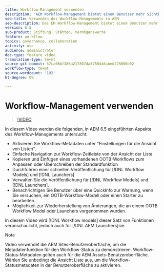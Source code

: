 ```yaml
---
title: Workflow-Management verwenden
description: 'AEM Workflow-Management bietet einem Benutzer mehr Sichtbarkeit über Inhalte im Workflow und ermöglicht eine einfachere Verwaltung der Workflow-Modelldefinitionen. '
seo-title: Verwenden des Workflow-Managements in AEM
seo-description: Das EM Workflow-Management bietet einem Benutzer mehr Sichtbarkeit über Inhalte im Workflow und ermöglicht eine einfachere Verwaltung der Workflow-Modelldefinitionen.
version: 6.5
sub-product: Stiftung, Stätten, Vermögenswerte
feature: workflow
topics: governance, collaboration
activity: use
audience: administrator
doc-type: feature video
translation-type: tm+mt
source-git-commit: 67ca08bf386a217807da3755d46abed225050d02
workflow-type: tm+mt
source-wordcount: '192'
ht-degree: 0%

---
```



# Workflow-Management verwenden

>[!VIDEO](https://video.tv.adobe.com/v/27848/?quality=12&learn=on)

In diesem Video werden die folgenden, in AEM 6.5 eingeführten Aspekte des Workflow-Managements untersucht:

+ Aktivieren Sie Workflow-Metadaten unter &quot;Einstellungen für die Ansicht von Listen&quot;.
+ Einfache Navigation zur Workflow-Zeitleiste von der Ansicht der Liste
+ Kopieren und Einfügen eines vorhandenen OOTB-Workflows zum Anpassen oder Überschreiben der Standardfunktion
+ Durchführen einer schnellen Veröffentlichung für [!DNL Workflow Models] und [!DNL Launchers]
+ Verwalten Sie die Veröffentlichung für [!DNL Workflow Models] und [!DNL Launchers].
+ Benachrichtigen Sie Benutzer über eine QuickInfo zur Warnung, wenn Sie versuchen, ein OOTB-Workflow-Modell oder einen Starter zu bearbeiten.
+ Möglichkeit zur Wiederherstellung von Änderungen, die an einem OOTB Workflow Model oder Launchers vorgenommen wurden.

In diesem Video wird [!DNL Workflow models] dieser Satz von Funktionen veranschaulicht, jedoch auch für [!DNL AEM Launchers]sie.


>[!NOTE]
>
> Video verwendet die AEM Sites-Benutzeroberfläche, um die Metadatenfunktion für den Workflow-Status zu demonstrieren. Workflow-Status-Metadaten gelten auch für die AEM Assets-Benutzeroberfläche. Wählen Sie unbedingt die Ansicht Liste aus, um die Workflow-Statusmetadaten in der Benutzeroberfläche zu aktivieren.

